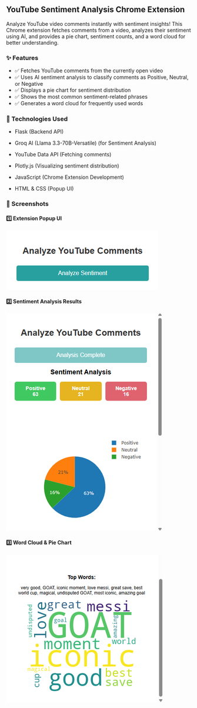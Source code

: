 ## YouTube Sentiment Analysis Chrome Extension

Analyze YouTube video comments instantly with sentiment insights! This Chrome extension fetches comments from a video, analyzes their sentiment using AI, and provides a pie chart, sentiment counts, and a word cloud for better understanding.

### ✨ Features

- ✅ Fetches YouTube comments from the currently open video
- ✅ Uses AI sentiment analysis to classify comments as Positive, Neutral, or Negative
- ✅ Displays a pie chart for sentiment distribution
- ✅ Shows the most common sentiment-related phrases
- ✅ Generates a word cloud for frequently used words

### 🚀 Technologies Used

- Flask (Backend API)

- Groq AI (Llama 3.3-70B-Versatile) (for Sentiment Analysis)

- YouTube Data API (Fetching comments)

- Plotly.js (Visualizing sentiment distribution)

- JavaScript (Chrome Extension Development)

- HTML & CSS (Popup UI)

### 📸 Screenshots  

#### **1️⃣ Extension Popup UI**
![Popup UI](screenshots/img1.png)

#### **2️⃣ Sentiment Analysis Results**
![Sentiment Results](screenshots/img2.png)

#### **3️⃣ Word Cloud & Pie Chart**
![Word Cloud & Pie Chart](screenshots/img3.png)
